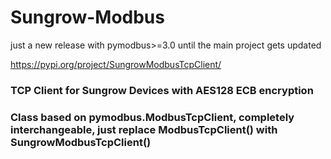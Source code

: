 # Sungrow-Modbus

just a new release with pymodbus>=3.0 until the main project gets updated

https://pypi.org/project/SungrowModbusTcpClient/

### TCP Client for Sungrow Devices with AES128 ECB encryption

### Class based on pymodbus.ModbusTcpClient, completely interchangeable, just replace ModbusTcpClient() with SungrowModbusTcpClient()
